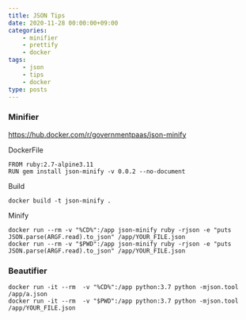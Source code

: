 ```yaml
---
title: JSON Tips
date: 2020-11-28 00:00:00+09:00
categories:
    - minifier
    - prettify
    - docker
tags:
    - json
    - tips
    - docker
type: posts
---
```


### Minifier

https://hub.docker.com/r/governmentpaas/json-minify

DockerFile

    FROM ruby:2.7-alpine3.11
    RUN gem install json-minify -v 0.0.2 --no-document


Build

    docker build -t json-minify .

Minify

    docker run --rm -v "%CD%":/app json-minify ruby -rjson -e "puts JSON.parse(ARGF.read).to_json" /app/YOUR_FILE.json
    docker run --rm -v "$PWD":/app json-minify ruby -rjson -e "puts JSON.parse(ARGF.read).to_json" /app/YOUR_FILE.json

### Beautifier

    docker run -it --rm  -v "%CD%":/app python:3.7 python -mjson.tool /app/a.json
    docker run -it --rm  -v "$PWD":/app python:3.7 python -mjson.tool /app/YOUR_FILE.json
